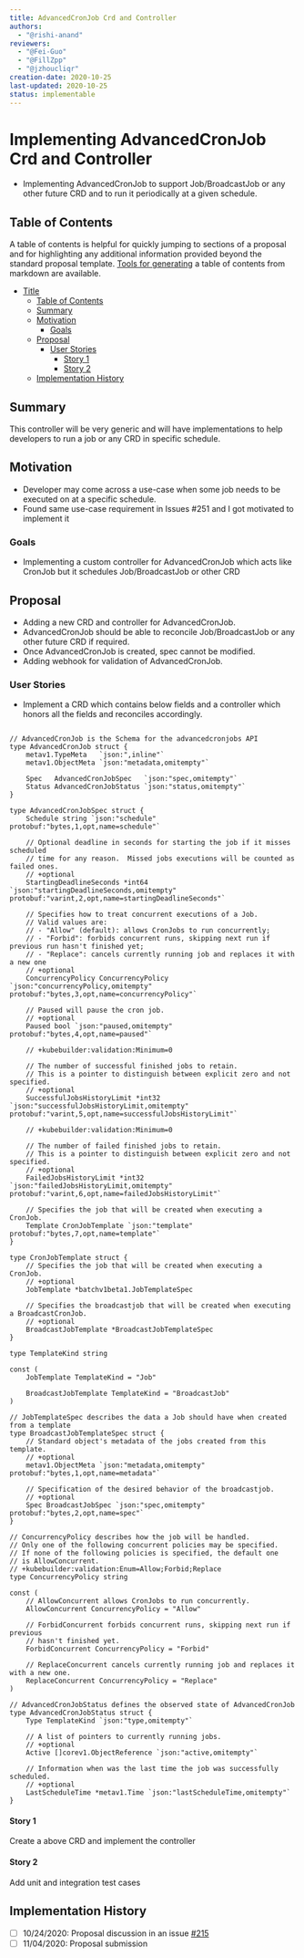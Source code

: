 ```yaml
---
title: AdvancedCronJob Crd and Controller
authors:
  - "@rishi-anand"
reviewers:
  - "@Fei-Guo"
  - "@FillZpp"
  - "@jzhoucliqr"
creation-date: 2020-10-25
last-updated: 2020-10-25
status: implementable
---
```


# Implementing AdvancedCronJob Crd and Controller
- Implementing AdvancedCronJob to support Job/BroadcastJob or any other future CRD and to run it periodically at a given schedule.

## Table of Contents

A table of contents is helpful for quickly jumping to sections of a proposal and for highlighting
any additional information provided beyond the standard proposal template.
[Tools for generating](https://github.com/ekalinin/github-markdown-toc) a table of contents from markdown are available.

- [Title](#title)
  - [Table of Contents](#table-of-contents)
  - [Summary](#summary)
  - [Motivation](#motivation)
    - [Goals](#goals)
  - [Proposal](#proposal)
    - [User Stories](#user-stories)
      - [Story 1](#story-1)
      - [Story 2](#story-2)
  - [Implementation History](#implementation-history)

## Summary

This controller will be very generic and will have implementations to help developers to run a job or any CRD in specific schedule.

## Motivation

- Developer may come across a use-case when some job needs to be executed on at a specific schedule.
- Found same use-case requirement in Issues #251 and I got motivated to implement it

### Goals

- Implementing a custom controller for AdvancedCronJob which acts like CronJob but it schedules Job/BroadcastJob or other CRD

## Proposal

- Adding a new CRD and controller for AdvancedCronJob.
- AdvancedCronJob should be able to reconcile Job/BroadcastJob or any other future CRD if required.
- Once AdvancedCronJob is created, spec cannot be modified.
- Adding webhook for validation of AdvancedCronJob.

### User Stories

- Implement a CRD which contains below fields and a controller which honors all the fields and reconciles accordingly.
```

// AdvancedCronJob is the Schema for the advancedcronjobs API
type AdvancedCronJob struct {
	metav1.TypeMeta   `json:",inline"`
	metav1.ObjectMeta `json:"metadata,omitempty"`

	Spec   AdvancedCronJobSpec   `json:"spec,omitempty"`
	Status AdvancedCronJobStatus `json:"status,omitempty"`
}

type AdvancedCronJobSpec struct {
	Schedule string `json:"schedule" protobuf:"bytes,1,opt,name=schedule"`

	// Optional deadline in seconds for starting the job if it misses scheduled
	// time for any reason.  Missed jobs executions will be counted as failed ones.
	// +optional
	StartingDeadlineSeconds *int64 `json:"startingDeadlineSeconds,omitempty" protobuf:"varint,2,opt,name=startingDeadlineSeconds"`

	// Specifies how to treat concurrent executions of a Job.
	// Valid values are:
	// - "Allow" (default): allows CronJobs to run concurrently;
	// - "Forbid": forbids concurrent runs, skipping next run if previous run hasn't finished yet;
	// - "Replace": cancels currently running job and replaces it with a new one
	// +optional
	ConcurrencyPolicy ConcurrencyPolicy `json:"concurrencyPolicy,omitempty" protobuf:"bytes,3,opt,name=concurrencyPolicy"`

	// Paused will pause the cron job.
	// +optional
	Paused bool `json:"paused,omitempty" protobuf:"bytes,4,opt,name=paused"`

	// +kubebuilder:validation:Minimum=0

	// The number of successful finished jobs to retain.
	// This is a pointer to distinguish between explicit zero and not specified.
	// +optional
	SuccessfulJobsHistoryLimit *int32 `json:"successfulJobsHistoryLimit,omitempty" protobuf:"varint,5,opt,name=successfulJobsHistoryLimit"`

	// +kubebuilder:validation:Minimum=0

	// The number of failed finished jobs to retain.
	// This is a pointer to distinguish between explicit zero and not specified.
	// +optional
	FailedJobsHistoryLimit *int32 `json:"failedJobsHistoryLimit,omitempty" protobuf:"varint,6,opt,name=failedJobsHistoryLimit"`

	// Specifies the job that will be created when executing a CronJob.
	Template CronJobTemplate `json:"template" protobuf:"bytes,7,opt,name=template"`
}

type CronJobTemplate struct {
	// Specifies the job that will be created when executing a CronJob.
	// +optional
	JobTemplate *batchv1beta1.JobTemplateSpec

	// Specifies the broadcastjob that will be created when executing a BroadcastCronJob.
	// +optional
	BroadcastJobTemplate *BroadcastJobTemplateSpec
}

type TemplateKind string

const (
	JobTemplate TemplateKind = "Job"

	BroadcastJobTemplate TemplateKind = "BroadcastJob"
)

// JobTemplateSpec describes the data a Job should have when created from a template
type BroadcastJobTemplateSpec struct {
	// Standard object's metadata of the jobs created from this template.
	// +optional
	metav1.ObjectMeta `json:"metadata,omitempty" protobuf:"bytes,1,opt,name=metadata"`

	// Specification of the desired behavior of the broadcastjob.
	// +optional
	Spec BroadcastJobSpec `json:"spec,omitempty" protobuf:"bytes,2,opt,name=spec"`
}

// ConcurrencyPolicy describes how the job will be handled.
// Only one of the following concurrent policies may be specified.
// If none of the following policies is specified, the default one
// is AllowConcurrent.
// +kubebuilder:validation:Enum=Allow;Forbid;Replace
type ConcurrencyPolicy string

const (
	// AllowConcurrent allows CronJobs to run concurrently.
	AllowConcurrent ConcurrencyPolicy = "Allow"

	// ForbidConcurrent forbids concurrent runs, skipping next run if previous
	// hasn't finished yet.
	ForbidConcurrent ConcurrencyPolicy = "Forbid"

	// ReplaceConcurrent cancels currently running job and replaces it with a new one.
	ReplaceConcurrent ConcurrencyPolicy = "Replace"
)

// AdvancedCronJobStatus defines the observed state of AdvancedCronJob
type AdvancedCronJobStatus struct {
	Type TemplateKind `json:"type,omitempty"`

	// A list of pointers to currently running jobs.
	// +optional
	Active []corev1.ObjectReference `json:"active,omitempty"`

	// Information when was the last time the job was successfully scheduled.
	// +optional
	LastScheduleTime *metav1.Time `json:"lastScheduleTime,omitempty"`
}
```

#### Story 1
Create a above CRD and implement the controller

#### Story 2
Add unit and integration test cases

## Implementation History

- [ ] 10/24/2020: Proposal discussion in an issue <a href="https://github.com/openkruise/kruise/issues/215#issuecomment-715506813">#215</a>
- [ ] 11/04/2020: Proposal submission
